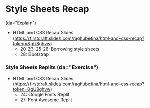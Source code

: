 # Style Sheets Recap 

(da="Explain")

  - HTML and CSS Recap Slides (https://firstdraft.slides.com/raghubetina/html-and-css-recap?token=8gU8ghvw)  
    - 20-23, 25-26: Borrowing style sheets
    - 28: Bootstrap

### Style Sheets Replits (da="Exercise")

  - HTML and CSS Recap Slides (https://firstdraft.slides.com/raghubetina/html-and-css-recap?token=8gU8ghvw)  
    - 24: Google Fonts Replit
    - 27: Font Awesome Replit